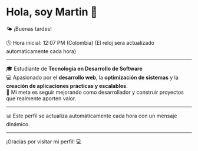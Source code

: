 # Hola, soy Martin 👋

🌤️ ¡Buenas tardes!

🕓 Hora inicial: 12:07 PM (Colombia)
(El reloj sera actualizado automaticamente cada hora)

---

🎓 Estudiante de **Tecnología en Desarrollo de Software**  
💻 Apasionado por el **desarrollo web**, la **optimización de sistemas** y la **creación de aplicaciones prácticas y escalables**.  
🚀 Mi meta es seguir mejorando como desarrollador y construir proyectos que realmente aporten valor.  

---

📊 Este perfil se actualiza automáticamente cada hora con un mensaje dinámico.

---

¡Gracias por visitar mi perfil! 💻
